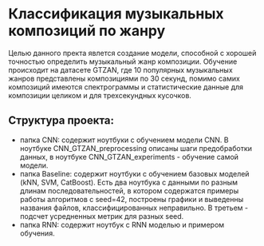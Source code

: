 # Классификация музыкальных композиций по жанру
Целью данного пректа явлется создание модели, способной с хорошей точностью определить музыкальный жанр композиции. Обучение происходит на датасете GTZAN, где 10 популярных музыкальных жанров представлены композициями по 30 секунд, помимо самих композиций имеются спектрограммы и статистические данные для композиции целиком и для трехсекундных кусочков.

## Структура проекта:
* папка CNN: содержит ноутбуки с обучением модели CNN. 
В ноутбуке CNN_GTZAN_preprocessing описаны шаги предобработки данных, в ноутбуке CNN_GTZAN_experiments - обучение самой модели.
* папка Baseline: содержит ноутбуки с обучением базовых моделей (kNN, SVM, CatBoost). Есть два ноутбука с данными по разным длинам последовательностей, в котором содержатся примеры работы алгоритмов с seed=42, построены графики и выведенны названия файлов, классифицированных неправильно. В третьем - подсчет усредненных метрик для разных seed.
* папка RNN: содержит ноутбук с RNN моделью и примером обучения.
